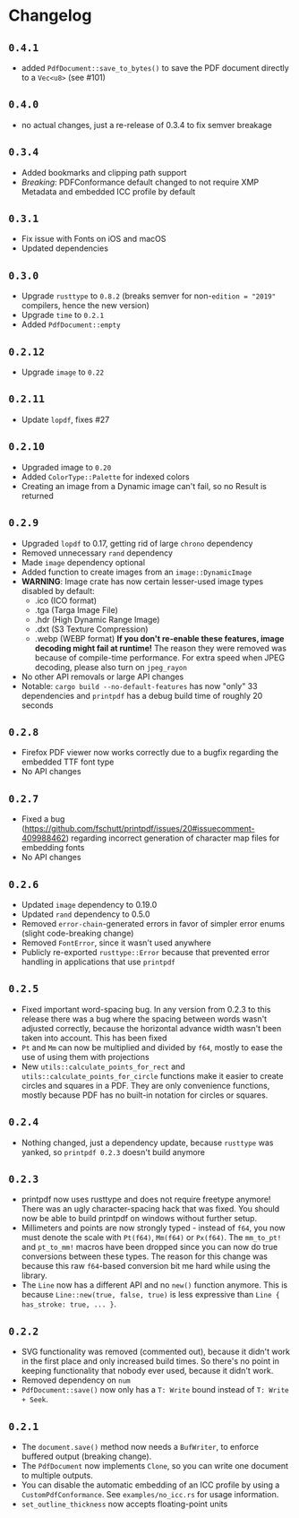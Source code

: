 # Changelog

## `0.4.1`

- added `PdfDocument::save_to_bytes()` to save the PDF document directly to a `Vec<u8>` (see #101)

## `0.4.0`

- no actual changes, just a re-release of 0.3.4 to fix semver breakage

## `0.3.4`

- Added bookmarks and clipping path support
- *Breaking*: PDFConformance default changed to not require XMP Metadata and embedded ICC profile by default

## `0.3.1`

- Fix issue with Fonts on iOS and macOS
- Updated dependencies

## `0.3.0`

- Upgrade `rusttype` to `0.8.2` (breaks semver for non-`edition = "2019"` compilers, hence the new version)
- Upgrade `time` to `0.2.1`
- Added `PdfDocument::empty`

## `0.2.12`

- Upgrade `image` to `0.22`

## `0.2.11`

- Update `lopdf`, fixes #27

## `0.2.10`

- Upgraded image to `0.20`
- Added `ColorType::Palette` for indexed colors
- Creating an image from a Dynamic image can't fail, so no Result is returned

## `0.2.9`

- Upgraded `lopdf` to 0.17, getting rid of large `chrono` dependency
- Removed unnecessary `rand` dependency
- Made `image` dependency optional
- Added function to create images from an `image::DynamicImage`
- **WARNING**: Image crate has now certain lesser-used image types disabled by default:
  - .ico (ICO format)
  - .tga (Targa Image File)
  - .hdr (High Dynamic Range Image)
  - .dxt (S3 Texture Compression)
  - .webp (WEBP format)
  **If you don't re-enable these features, image decoding might fail at runtime!**
  The reason they were removed was because of compile-time performance. For extra speed
  when JPEG decoding, please also turn on `jpeg_rayon`
- No other API removals or large API changes
- Notable: `cargo build --no-default-features` has now "only" 33 dependencies and
  `printpdf` has a debug build time of roughly 20 seconds

## `0.2.8`

- Firefox PDF viewer now works correctly due to a bugfix regarding the embedded TTF font type
- No API changes

## `0.2.7`

- Fixed a bug (https://github.com/fschutt/printpdf/issues/20#issuecomment-409988462)
  regarding incorrect generation of character map files for embedding fonts
- No API changes

## `0.2.6`

- Updated `image` dependency to 0.19.0
- Updated `rand` dependency to 0.5.0
- Removed `error-chain`-generated errors in favor of simpler error enums (slight code-breaking change)
- Removed `FontError`, since it wasn't used anywhere
- Publicly re-exported `rusttype::Error` because that prevented error handling in applications that use `printpdf`

## `0.2.5`

- Fixed important word-spacing bug. In any version from 0.2.3 to this release there was a bug
  where the spacing between words wasn't adjusted correctly, because the horizontal advance width
  wasn't been taken into account. This has been fixed
- `Pt` and `Mm` can now be multiplied and divided by `f64`, mostly to ease the use of using them with
  projections
- New `utils::calculate_points_for_rect` and `utils::calculate_points_for_circle` functions make
  it easier to create circles and squares in a PDF. They are only convenience functions, mostly
  because PDF has no built-in notation for circles or squares.

## `0.2.4`

- Nothing changed, just a dependency update, because `rusttype` was yanked, so `printpdf 0.2.3`
  doesn't build anymore

## `0.2.3`

- printpdf now uses rusttype and does not require freetype anymore! There was an ugly
  character-spacing hack that was fixed. You should now be able to build printpdf on windows
  without further setup.
- Millimeters and points are now strongly typed - instead of `f64`, you now must denote the
  scale with `Pt(f64)`, `Mm(f64)` or `Px(f64)`. The `mm_to_pt!` and `pt_to_mm!` macros have
  been dropped since you can now do true conversions between these types. The reason for this
  change was because this raw `f64`-based conversion bit me hard while using the library.
- The `Line` now has a different API and no `new()` function anymore. This is because
  `Line::new(true, false, true)` is less expressive than `Line { has_stroke: true, ... }`.

## `0.2.2`

- SVG functionality was removed (commented out), because it didn't work in the first place
  and only increased build times. So there's no point in keeping functionality that nobody
  ever used, because it didn't work.
- Removed dependency on `num`
- `PdfDocument::save()` now only has a `T: Write` bound instead of `T: Write + Seek`.

## `0.2.1`

- The `document.save()` method now needs a `BufWriter`, to enforce buffered output (breaking change).
- The `PdfDocument` now implements `Clone`, so you can write one document to multiple outputs.
- You can disable the automatic embedding of an ICC profile by using a `CustomPdfConformance`.
  See `examples/no_icc.rs` for usage information.
- `set_outline_thickness` now accepts floating-point units
